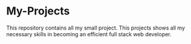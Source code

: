 # My-Projects
This repository contains all my small project. This projects shows all my necessary skills in becoming an efficient full stack web developer.
